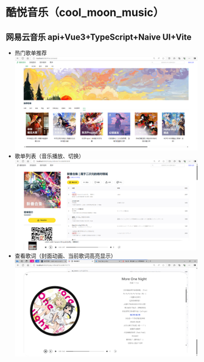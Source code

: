 # 酷悦音乐（cool_moon_music）

## 网易云音乐 api+Vue3+TypeScript+Naive UI+Vite

- 热门歌单推荐
  ![alt text](./src/assets/recommend.png)
- 歌单列表（音乐播放、切换）
  ![alt text](./src/assets/palyer.png)
- 查看歌词（封面动画、当前歌词高亮显示）
  ![alt text](./src/assets/lyric.jpg)

